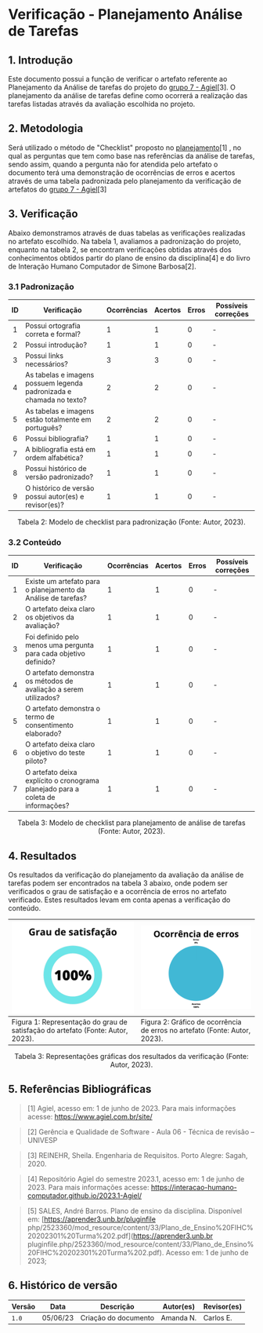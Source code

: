 # Verificação - Planejamento Análise de Tarefas

## 1. Introdução

Este documento possui a função de verificar o artefato referente ao Planejamento da Análise de tarefas do projeto do [grupo 7 - Agiel](https://interacao-humano-computador.github.io/2023.1-Agiel/)[3]. O planejamento da análise de tarefas define como ocorrerá a realização das tarefas listadas através da avaliação escolhida no projeto.


## 2. Metodologia

Será utilizado o método de "Checklist" proposto no [planejamento](./planejamentoVerificacao.md)[1] , no qual as perguntas que tem como base nas referências da análise de tarefas, sendo assim, quando a pergunta não for atendida pelo artefato o documento terá uma 
demonstração de ocorrências de erros e acertos através de uma tabela padronizada pelo planejamento da 
verificação de artefatos do [grupo 7 - Agiel](https://interacao-humano-computador.github.io/2023.1-Agiel/)[3]

## 3. Verificação

Abaixo demonstramos através de duas tabelas as verificações realizadas no artefato escolhido. Na tabela 1, 
avaliamos a padronização do projeto, enquanto na tabela 2, se encontram verificações obtidas através dos 
conhecimentos obtidos  partir do plano de ensino da disciplina[4] e do livro de Interação Humano Computador 
de Simone Barbosa[2].

### 3.1 Padronização

<center>

| ID | Verificação | Ocorrências | Acertos | Erros | Possíveis correções |
|:-:|--|--|--|--|--|
| 1 | Possui ortografia correta e formal? | 1 | 1 | 0 | - |
| 2 | Possui introdução? | 1 | 1 | 0 | - |
| 3 | Possui links necessários? | 3 | 3 | 0 | - |
| 4 | As tabelas e imagens possuem legenda padronizada e chamada no texto? | 2 | 2 | 0 | - |
| 5 | As tabelas e imagens estão totalmente em português? | 2 | 2 | 0 | - |
| 6 | Possui bibliografia? | 1 | 1 | 0 | - |
| 7 | A bibliografia está em ordem alfabética? | 1 | 1 | 0 | - |
| 8 | Possui histórico de versão padronizado? | 1 | 1 | 0 | - |
| 9 | O histórico de versão possui autor(es) e revisor(es)? | 1 | 1 | 0 | - |

Tabela 2: Modelo de checklist para padronização (Fonte: Autor, 2023).

</center>

### 3.2 Conteúdo

<center>

| ID | Verificação | Ocorrências | Acertos | Erros | Possíveis correções |
| :-: | ------- | -------- | -------- | ------ | -------- |
| 1 | Existe um artefato para o planejamento da Análise de tarefas? | 1 | 1 | 0 | - |
| 2 | O artefato deixa claro os objetivos da avaliação? | 1 | 1 | 0 | - |
| 3 | Foi definido pelo menos uma pergunta para cada objetivo definido? | 1 | 1 | 0 | - |
| 4 | O artefato demonstra os métodos de avaliação a serem utilizados? | 1 | 1 | 0 | - |
| 5 | O artefato demonstra o termo de consentimento elaborado? | 1 | 1 | 0 | - |
| 6 | O artefato deixa claro o objetivo do teste piloto? | 1 | 1 | 0 | - |
| 7 | O artefato deixa explícito o cronograma planejado para a coleta de informações? | 1 | 1 | 0 | - |

Tabela 3: Modelo de checklist para planejamento de análise de tarefas (Fonte: Autor, 2023).

</center>

## 4. Resultados
Os resultados da verificação do planejamento da avaliação da análise de tarefas podem ser encontrados na tabela 3 abaixo, onde podem ser verificados o grau de satisfação e a ocorrência de erros no artefato verificado. Estes resultados levam em conta apenas a verificação do conteúdo.

<center>

| ![Grau de satisfação do artefato](../../assets/analise/tarefasp/1.png)                                             | ![Ocorrência de erros do artefato](../../assets/analise/tarefasp/2.png)                                       |
| ------------------------------------------------------------------------------- | -------------------------------------------------------------------------- |
| Figura 1: Representação do grau de satisfação do artefato (Fonte: Autor, 2023). | Figura 2: Gráfico de ocorrência de erros no artefato (Fonte: Autor, 2023). |

Tabela 3: Representações gráficas dos resultados da verificação (Fonte: Autor, 2023).

</center>

## 5. Referências Bibliográficas

> [1] Agiel, acesso em: 1 de junho de 2023. Para mais informações acesse: <https://www.agiel.com.br/site/>

> [2] Gerência e Qualidade de Software - Aula 06 - Técnica de revisão – UNIVESP

> [3] REINEHR, Sheila. Engenharia de Requisitos. Porto Alegre: Sagah, 2020.

> [4] Repositório Agiel do semestre 2023.1, acesso em: 1 de junho de 2023. Para mais informações acesse: 
<https://interacao-humano-computador.github.io/2023.1-Agiel/>

> [5] SALES, André Barros. Plano de ensino da disciplina. Disponível em: [https://aprender3.unb.br/pluginfile
php/2523360/mod_resource/content/33/Plano_de_Ensino%20FIHC%20202301%20Turma%202.pdf](https://aprender3.unb.br
pluginfile.php/2523360/mod_resource/content/33/Plano_de_Ensino%20FIHC%20202301%20Turma%202.pdf). Acesso em: 1
de junho de 2023;

## 6. Histórico de versão

| Versão | Data     | Descrição                                        | Autor(es)   | Revisor(es)   |
| ------ | -------- | ------------------------------------------------ | ----------- | ------------- |
| `1.0`  | 05/06/23 | Criação do documento | Amanda N. | Carlos E. |


